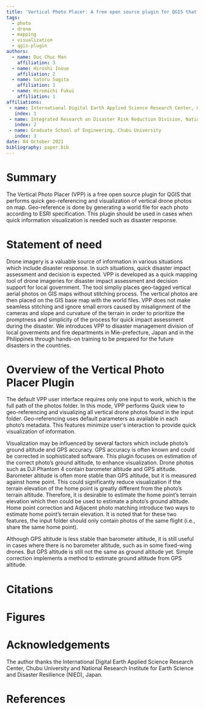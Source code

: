 ```yaml
---
title: 'Vertical Photo Placer: A free open source plugin for QGIS that performs quick placement of vertical drone photos on map'
tags:
  - photo
  - drone
  - mapping
  - visualization
  - qgis-plugin
authors:
  - name: Duc Chuc Man 
    affiliation: 3 
  - name: Hiroshi Inoue 
    affiliation: 2
  - name: Satoru Sugita
    affiliation: 1
  - name: Hiromichi Fukui
    affiliation: 1
affiliations:
 - name: International Digital Earth Applied Science Research Center, Chubu University
   index: 1
 - name: Integrated Research on Disaster Risk Reduction Division, National Research Institute for Earth Science and Disaster Resilience
   index: 2
 - name: Graduate School of Engineering, Chubu University
   index: 3
date: 04 October 2021
bibliography: paper.bib
---
```


# Summary

The Vertical Photo Placer (VPP) is a free open source plugin for QGIS that 
performs quick geo-referencing and visualization of vertical drone photos on map.
Geo-reference is done by generating a world file for each photo according to ESRI 
specification. This plugin should be used in cases when quick information visualization 
is needed such as disaster response. 

# Statement of need

Drone imagery is a valuable source of information in various situations which include 
disaster response. In such situations, quick disaster impact assessment and decision 
is expected. VPP is developed as a quick mapping tool of drone imageries for disaster 
impact assessment and decision support for local government. The tool simpliy places 
geo-tagged vertical aerial photos on GIS maps without stitching process. The vertical 
photos are then placed on the GIS base map with the world files. VPP does not make 
seamless stitching and ignore small errors caused by misalignment of the cameras and 
slope and curvature of the terrain in order to prioritize the promptness and simplicity 
of the process for quick impact assessment during the disaster. We introduces VPP to 
disaster management division of local goverments and fire departments in Mie-prefecture, 
Japan and in the Philippines through hands-on training to be prepared for the future disasters 
in the countries. 

# Overview of the Vertical Photo Placer Plugin

The default VPP user interface requires only one input to work, which is the full path 
of the photos folder. In this mode, VPP performs Quick view to geo-referencing and visualizing 
all vertical drone photos found in the input folder. Geo-referencing uses default parameters 
as available in each photo’s metadata. This features minimize user's interaction to provide 
quick visualization of information. 

Visualization may be influenced by several factors which include photo’s ground altitude 
and GPS accuracy. GPS accuracy is often known and could be corrected in sophisticated software. 
This plugin focuses on estimation of the correct photo’s ground altitude, to enhance visualization.
Drone photos such as DJI Phantom 4 contain barometer altitude and GPS altitude. Barometer altitude 
is often more stable than GPS altitude, but it is measured against home point.
This could significantly reduce visualization if the terrain elevation of the home point 
is greatly different from the photo’s terrain altitude. Therefore, it is desirable to estimate 
the home point’s terrain elevation which then could be used to estimate a photo’s ground altitude. 
Home point correction and Adjacent photo matching introduce two ways to estimate home point’s terrain elevation. 
It is noted that for these two features, the input folder should only contain photos of the same flight 
(i.e., share the same home point).

Although GPS altitude is less stable than barometer altitude, it is still useful in cases where there is 
no barometer altitude, such as in some fixed-wing drones. But GPS altitude is still not the same as 
ground altitude yet. Simple correction implements a method to estimate ground altitude from GPS altitude.

# Citations

# Figures

# Acknowledgements

The author thanks the International Digital Earth Applied Science Research Center, Chubu University 
and National Research Institute for Earth Science and Disaster Resilience (NIED), Japan.

# References
